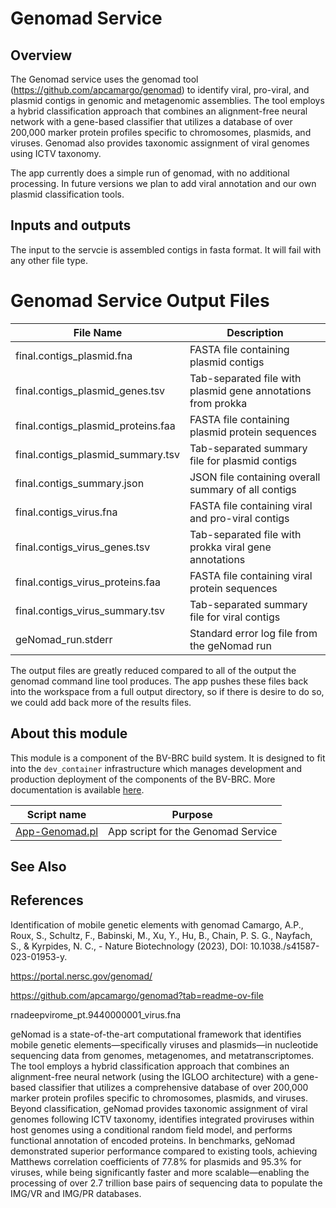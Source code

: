 # Genomad Service

## Overview

The Genomad service uses the genomad tool (https://github.com/apcamargo/genomad) to identify viral, pro-viral, and plasmid contigs in genomic and metagenomic assemblies. The tool employs a hybrid classification approach that combines an alignment-free neural network with a gene-based classifier that utilizes a  database of over 200,000 marker protein profiles specific to chromosomes, plasmids, and viruses. Genomad also provides taxonomic assignment of viral genomes using ICTV taxonomy.

The app currently does a simple run of genomad, with no additional processing.  In future versions we plan to add viral annotation and our own plasmid classification tools. 


## Inputs and outputs

The input to the servcie is assembled contigs in fasta format.  It will fail with any other file type. 

# Genomad Service Output Files

| File Name | Description |
|-----------|-------------|
| final.contigs_plasmid.fna | FASTA file containing plasmid contigs |
| final.contigs_plasmid_genes.tsv | Tab-separated file with plasmid gene annotations from prokka |
| final.contigs_plasmid_proteins.faa | FASTA file containing plasmid protein sequences |
| final.contigs_plasmid_summary.tsv | Tab-separated summary file for plasmid contigs |
| final.contigs_summary.json | JSON file containing overall summary of all contigs |
| final.contigs_virus.fna | FASTA file containing viral and pro-viral contigs |
| final.contigs_virus_genes.tsv | Tab-separated file with prokka viral gene annotations |
| final.contigs_virus_proteins.faa | FASTA file containing viral protein sequences |
| final.contigs_virus_summary.tsv | Tab-separated summary file for viral contigs |
| geNomad_run.stderr | Standard error log file from the geNomad run |


The output files are greatly reduced compared to all of the output the genomad command line tool produces.  The app pushes these files back into the workspace from a full output directory, so if there is desire to do so, we could add back more of the results files.  

## About this module

This module is a component of the BV-BRC build system. It is designed to fit into the
`dev_container` infrastructure which manages development and production deployment of
the components of the BV-BRC. More documentation is available [here](https://github.com/BV-BRC/dev_container/tree/master/README.md).



| Script name | Purpose |
| ----------- | ------- |
| [App-Genomad.pl](service-scripts/App-Genomad.pl) | App script for the Genomad Service|


## See Also

## References

Identification of mobile genetic elements with genomad Camargo, A.P., Roux, S., Schultz, F., Babinski, M., Xu, Y., Hu, B., Chain, P. S. G., Nayfach, S., & Kyrpides, N. C., - Nature Biotechnology (2023), DOI: 10.1038./s41587-023-01953-y.

https://portal.nersc.gov/genomad/

https://github.com/apcamargo/genomad?tab=readme-ov-file

rnadeepvirome_pt.9440000001_virus.fna


geNomad is a state-of-the-art computational framework that identifies mobile genetic elements—specifically viruses and plasmids—in nucleotide sequencing data from genomes, metagenomes, and metatranscriptomes. The tool employs a hybrid classification approach that combines an alignment-free neural network (using the IGLOO architecture) with a gene-based classifier that utilizes a comprehensive database of over 200,000 marker protein profiles specific to chromosomes, plasmids, and viruses. Beyond classification, geNomad provides taxonomic assignment of viral genomes following ICTV taxonomy, identifies integrated proviruses within host genomes using a conditional random field model, and performs functional annotation of encoded proteins. In benchmarks, geNomad demonstrated superior performance compared to existing tools, achieving Matthews correlation coefficients of 77.8% for plasmids and 95.3% for viruses, while being significantly faster and more scalable—enabling the processing of over 2.7 trillion base pairs of sequencing data to populate the IMG/VR and IMG/PR databases.


